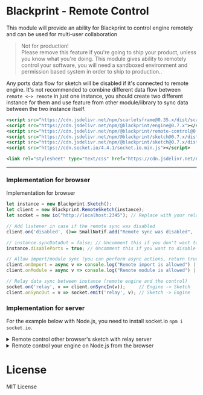 # Blackprint - Remote Control
This module will provide an ability for Blackprint to control engine remotely and can be used for multi-user collaboration

> Not for production!<br>
> Please remove this feature if you're going to ship your product, unless you know what you're doing. This module gives ability to remotely control your software, you will need a sandboxed environment and permission based system in order to ship to production..

Any ports data flow for sketch will be disabled if it's connected to remote engine. It's not recommended to combine different data flow between `remote <~> remote` in just one instance, you should create two different instance for them and use feature from other module/library to sync data between the two instance itself.

```xml
<script src="https://cdn.jsdelivr.net/npm/scarletsframe@0.35.x/dist/scarletsframe.dev.js"></script>
<script src="https://cdn.jsdelivr.net/npm/@blackprint/engine@0.7.x"></script>
<script src="https://cdn.jsdelivr.net/npm/@blackprint/remote-control@0.1.x/dist/remote-control.min.js"></script>
<script src="https://cdn.jsdelivr.net/npm/@blackprint/sketch@0.7.x/dist/blackprint.min.js"></script>
<script src="https://cdn.jsdelivr.net/npm/@blackprint/sketch@0.7.x/dist/blackprint.sf.js"></script>
<script src="https://cdn.socket.io/4.4.1/socket.io.min.js"></script>

<link rel="stylesheet" type="text/css" href="https://cdn.jsdelivr.net/npm/@blackprint/sketch@0.7.x/dist/blackprint.sf.css">
```

---

### Implementation for browser
Implementation for browser

```js
let instance = new Blackprint.Sketch();
let client = new Blackprint.RemoteSketch(instance);
let socket = new io("http://localhost:2345"); // Replace with your relaying server (Socket.io)

// Add listener in case if the remote sync was disabled
client.on('disabled', ()=> SmallNotif.add("Remote sync was disabled", 'red'));

// instance.syncDataOut = false; // Uncomment this if you don't want to sync browser "node data" to the engine
instance.disablePorts = true; // Uncomment this if you want to disable any data flow on the browser

// Allow import/module sync (you can perform async actions, return true to allow, and return false to disallow)
client.onImport = async v => console.log("Remote import is allowed") || true;
client.onModule = async v => console.log("Remote module is allowed") || true;

// Relay data sync between instance (remote engine and the control)
socket.on('relay', v => client.onSyncIn(v));     // Engine -> Sketch
client.onSyncOut = v => socket.emit('relay', v); // Sketch -> Engine
```

### Implementation for server
For the example below with Node.js, you need to install socket.io `npm i socket.io`.

<details>
	<summary>Remote control other browser's sketch with relay server</summary>

This is just relaying server with Socket.io, you can customize it with WebRTC or UDP instead. Both `RemoteSketch` from the browser need to be connected to this same relaying server.
```js
let port = 2345;
let httpServer = require('http').createServer();
let io = require('socket.io')(httpServer, {
  cors: { origin: ["http://localhost:6789", "https://blackprint.github.io"]}
});

io.on('connection', client => {
	client.on('relay', data => client.broadcast.emit('relay', data));

	console.log("A client was connected");
	client.on('disconnect', ()=> console.log("A client got disconnected"));
});

console.log(`Waiting connection on port: ${port}`);
httpServer.listen(port);
```
</details>

<details>
	<summary>Remote control your engine on Node.js from the browser</summary>

You must change `Blackprint.RemoteSketch` with `Blackprint.RemoteControl` if you want to remote control only the engine (RemoteSketch is used if you want to control remote sketch).

```js
let { createServer } = require("http");
let { Server } = require("socket.io");

let port = 2345;
let httpServer = createServer();
let io = new Server(httpServer, {
  cors: { origin: ["http://localhost:6789", "https://blackprint.github.io"]}
});

Blackprint.allowModuleOrigin('*'); // Allow load from any URL (localhost/https only)

let instance = new Blackprint.Engine();
let remote = new Blackprint.RemoteEngine(instance);

// Allow import/module sync (return true = allow, false = disable sync)
remote.onImport = v=> console.log("Remote import is allowed") || true;
remote.onModule = v=> console.log("Remote module is allowed") || true;

// "Blackprint.onModuleConflict" need to be replaced if you want to use this to solve conflicting nodes
// Use below if you want to always use the newest module
// Blackprint.onModuleConflict = async map => Object.entries(map).forEach(v => v.useOld = false);

let engineStartup = Date.now();
io.on('connection', client => {
	// Relay data sync between instance (remote engine and the control)
	client.on('relay', data => remote.onSyncIn(data));     // Sketch -> Engine
	remote.onSyncOut = data => client.emit('relay', data); // Engine -> Sketch

	console.log('Remote control: connected');
	client.on('disconnect', () => console.log('Remote control: disconnected'));
});

console.log(`Waiting connection on port: ${port}`);
httpServer.listen(port);
```
</details>

# License
MIT License